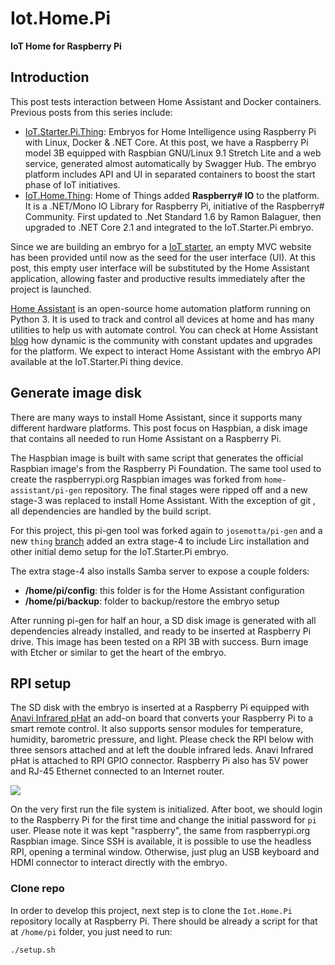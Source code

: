 # Iot.Home.Pi

**IoT Home for Raspberry Pi**

## Introduction

This post tests interaction between Home Assistant and Docker containers. Previous posts from this series include:

- [IoT.Starter.Pi.Thing](https://github.com/josemotta/IoT.Starter.Pi.Thing "IoT Starter Pi Thing"): Embryos for Home Intelligence using Raspberry Pi with Linux, Docker & .NET Core. At this post, we have a Raspberry Pi model 3B equipped with Raspbian GNU/Linux 9.1 Stretch Lite and a web service, generated almost automatically by Swagger Hub. The embryo platform includes API and UI in separated containers to boost the start phase of IoT initiatives.
- [IoT.Home.Thing](https://github.com/josemotta/IoT.Home.Thing "IoT Home Thing"): Home of Things added **Raspberry# IO** to the platform. It is a .NET/Mono IO Library for Raspberry Pi, initiative of the Raspberry# Community. First updated to .Net Standard 1.6 by Ramon Balaguer, then upgraded to .NET Core 2.1 and integrated to the IoT.Starter.Pi embryo.

Since we are building an embryo for a [IoT starter](https://github.com/josemotta/IoT.Starter), an empty MVC website has been provided until now as the seed for the user interface (UI). At this post, this empty user interface will be substituted by the Home Assistant application, allowing faster and productive results immediately after the project is launched.

[Home Assistant](https://www.home-assistant.io/) is an open-source home automation platform running on Python 3. It is used to track and control all devices at home and has many utilities to help us with automate control. You can check at Home Assistant [blog](https://www.home-assistant.io/blog/) how dynamic is the community with constant updates and upgrades for the platform. We expect to interact Home Assistant with the embryo API available at the  IoT.Starter.Pi thing device.

## Generate image disk

There are many ways to install Home Assistant, since it supports many different hardware platforms. This post focus on Haspbian, a disk image  that contains all needed to run Home Assistant on a Raspberry Pi.

The Haspbian image is built with same script that generates the official Raspbian image's from the Raspberry Pi Foundation. The same tool used to create the raspberrypi.org Raspbian images was forked from `home-assistant/pi-gen` repository. The final stages were ripped off and a new stage-3 was replaced to install Home Assistant. With the exception of git , all dependencies are  handled by the build script.

For this project, this pi-gen tool was forked again to `josemotta/pi-gen` and a new `thing` [branch](https://github.com/josemotta/pi-gen/tree/thing) added an extra stage-4 to include Lirc installation and other initial demo setup for the IoT.Starter.Pi embryo.

The extra stage-4 also installs Samba server to expose a couple folders:

- **/home/pi/config**: this folder is for the Home Assistant configuration
- **/home/pi/backup**: folder to backup/restore the embryo setup

After running pi-gen for half an hour, a SD disk image is generated with all dependencies already installed, and ready to be inserted at Raspberry Pi drive. This image has been tested on a RPI 3B with success. Burn image with Etcher or similar to get the heart of the embryo.

## RPI setup

The SD disk with the embryo is inserted at a Raspberry Pi equipped with [Anavi Infrared pHat](https://www.crowdsupply.com/anavi-technology/infrared-phat) an add-on board that converts your Raspberry Pi to a smart remote control. It also supports sensor modules for temperature, humidity, barometric pressure, and light. Please check the RPI below with three sensors attached and at left the double infrared leds. Anavi Infrared pHat is attached to RPI GPIO connector. Raspberry Pi also has 5V power and RJ-45 Ethernet connected to an Internet router.

![](https://i.imgur.com/FTP6UVU.png)

On the very first run the file system is initialized. After boot, we should login to the Raspberry Pi for the first time and change the initial password for `pi` user. Please note it was kept "raspberry", the same from raspberrypi.org Raspbian image. Since SSH is available, it is possible to use the headless RPI, opening a terminal window. Otherwise, just plug an USB keyboard and HDMI connector to interact directly with the embryo. 

### Clone repo

In order to develop this project, next step is to clone the `Iot.Home.Pi` repository locally at Raspberry Pi. There should be already a script for that at `/home/pi` folder, you just need to run:

    ./setup.sh

